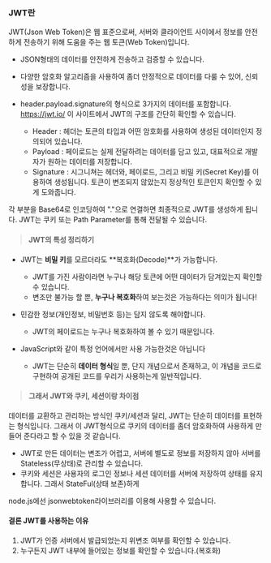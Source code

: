 ### JWT란

JWT(Json Web Token)은 웹 표준으로써, 서버와 클라이언트 사이에서 정보를 안전하게 전송하기 위해 도움을 주는 웹 토큰(Web Token)입니다.

- JSON형태의 데이터를 안전하게 전송하고 검증할 수 있습니다.
- 다양한 암호화 알고리즘을 사용하여 좀더 안정적으로 데이터를 다룰 수 있어, 신뢰성을 보장합니다.

- header.payload.signature의 형식으로 3가지의 데이터를 포함합니다.
  https://jwt.io/ 이 사이트에서 JWT의 구조를 간단히 확인할 수 있습니다.
  - Header : 헤더는 토큰의 타입과 어떤 암호화를 사용하여 생성된 데이터인지 정의되어 있습니다.
  - Payload : 페이로드는 실제 전달하려는 데이터를 담고 있고, 대표적으로 개발자가 원하는 데이터를 저장합니다.
  - Signature : 시그니쳐는 헤더와, 페이로드, 그리고 비밀 키(Secret Key)를 이용하여 생성됩니다. 토큰이 변조되지 않았는지 정상적인 토큰인지 확인할 수 있게 도와줍니다.

각 부분을 Base64로 인코딩하여 "."으로 연결하면 최종적으로 JWT를 생성하게 됩니다. JWT는 쿠키 또는 Path Parameter를 통해 전달될 수 있습니다.

> #### JWT의 특성 정리하기

- JWT는 **비밀 키**를 모르더라도 **복호화(Decode)**가 가능합니다.

  - JWT를 가진 사람이라면 누구나 해당 토큰에 어떤 데이터가 담겨있는지 확인할 수 있습니다.
  - 변조만 불가능 할 뿐, **누구나 복호화**하여 보는것은 가능하다는 의미가 됩니다!

- 민감한 정보(개인정보, 비밀번호 등)는 담지 않도록 해야합니다.

  - JWT의 페이로드는 누구나 복호화하여 볼 수 있기 때문입니다.

- JavaScript와 같이 특정 언어에서만 사용 가능한것은 아닙니다

  - JWT는 단순히 **데이터 형식**일 뿐, 단지 개념으로서 존재하고, 이 개념을 코드로 구현하여 공개된 코드를 우리가 사용하는게 일반적입니다.

> #### 그래서 JWT와 쿠키, 세션이랑 차이점

데이터를 교환하고 관리하는 방식인 쿠키/세션과 달리, JWT는 단순히 데이터를 표현하는 형식입니다.
그래서 이 JWT형식으로 쿠키의 데이터를 좀더 암호화하여 사용하게 만들어 준다라고 할 수 있을 것 같습니다.

- JWT로 만든 데이터는 변조가 어렵고, 서버에 별도로 정보를 저장하지 않아 서버를 Stateless(무상태)로 관리할 수 있습니다.
- 쿠키와 세션은 사용자의 로그인 정보나 세션 데이터를 서버에 저장하여 상태를 유지합니다. 그래서 StateFul(상태 보존)하게

node.js에선 jsonwebtoken라이브러리를 이용해 사용할 수 있습니다.

#### 결론 JWT를 사용하는 이유

1. JWT가 인증 서버에서 발급되었는지 위변조 여부를 확인할 수 있습니다.
2. 누구든지 JWT 내부에 들어있는 정보를 확인할 수 있습니다.(복호화)

